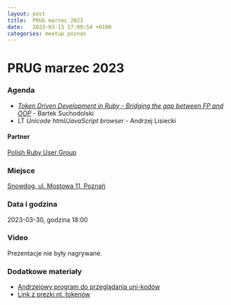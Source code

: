 ```yaml
---
layout: post
title:  PRUG marzec 2023
date:   2023-03-13 17:09:54 +0100
categories: meetup poznan
---
```

# PRUG marzec 2023

### Agenda

- [_Token Driven Development in Ruby - Bridging the gap between FP and OOP_](https://docs.google.com/presentation/d/1Q9IMPMMEw3vyMlcLukoJReGQIxEw0C6jAqCEQpF7-Gs/edit#slide=id.g207e74e0394_0_326) - Bartek Suchodolski
- LT _Unicode html/JavaScript browser_ - Andrzej Lisiecki

#### Partner

[Polish Ruby User Group](https://plrug.pl/)

### Miejsce

[Snowdog, ul. Mostowa 11, Poznań](https://goo.gl/maps/Jk79g9xWkwPVH85TA?coh=178571&entry=tt)

### Data i godzina

2023-03-30, godzina 18:00

### Video

Prezentacje nie były nagrywane.

### Dodatkowe materiały

- [Andrzejowy program do przeglądania uni-kodów](https://github.com/andrzejlisek/Unicode)
- [Link z prezki nt. tokenów](https://www.youtube.com/watch?v=ycpNi701aCs)
